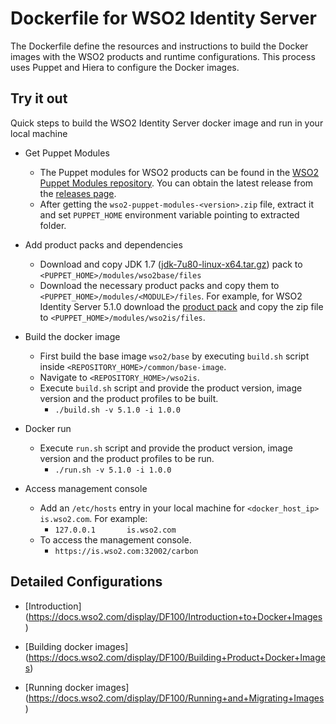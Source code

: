 # Dockerfile for WSO2 Identity Server #
The Dockerfile define the resources and instructions to build the Docker images with the WSO2 products and runtime configurations. This process uses Puppet and Hiera to configure the Docker images.

## Try it out
Quick steps to build the WSO2 Identity Server docker image and run in your local machine

* Get Puppet Modules
    - The Puppet modules for WSO2 products can be found in the [WSO2 Puppet Modules repository](https://github.com/wso2/puppet-modules). You can obtain the latest release from the [releases page](https://github.com/wso2/puppet-modules/releases).
    - After getting the `wso2-puppet-modules-<version>.zip` file, extract it and set `PUPPET_HOME` environment variable pointing to extracted folder.

* Add product packs and dependencies
    - Download and copy JDK 1.7 ([jdk-7u80-linux-x64.tar.gz](http://www.oracle.com/technetwork/java/javase/downloads/jdk7-downloads-1880260.html)) pack to `<PUPPET_HOME>/modules/wso2base/files`
    - Download the necessary product packs and copy them to `<PUPPET_HOME>/modules/<MODULE>/files`. For example, for WSO2 Identity Server 5.1.0 download the [product pack](http://wso2.com/products/identity-server/) and copy the zip file to `<PUPPET_HOME>/modules/wso2is/files`.

* Build the docker image
    - First build the base image `wso2/base` by executing `build.sh` script inside `<REPOSITORY_HOME>/common/base-image`.
    - Navigate to `<REPOSITORY_HOME>/wso2is`.
    - Execute `build.sh` script and provide the product version, image version and the product profiles to be built.
        + `./build.sh -v 5.1.0 -i 1.0.0`

* Docker run
    - Execute `run.sh` script and provide the product version, image version and the product profiles to be run.
        + `./run.sh -v 5.1.0 -i 1.0.0`

* Access management console
    - Add an `/etc/hosts` entry in your local machine for `<docker_host_ip> is.wso2.com`. For example:
        + `127.0.0.1       is.wso2.com`
    -  To access the management console.
        + `https://is.wso2.com:32002/carbon`

## Detailed Configurations

* [Introduction] (https://docs.wso2.com/display/DF100/Introduction+to+Docker+Images)

* [Building docker images] (https://docs.wso2.com/display/DF100/Building+Product+Docker+Images)

* [Running docker images] (https://docs.wso2.com/display/DF100/Running+and+Migrating+Images)
